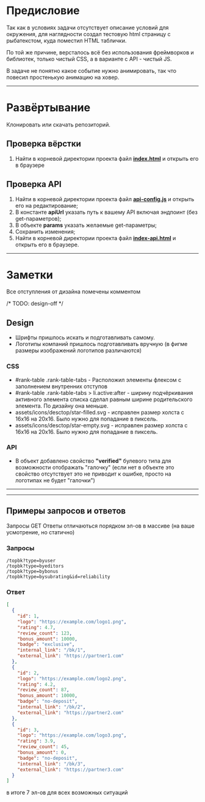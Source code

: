 # Предисловие

Так как в условиях задачи отсутствует описание условий для окружения, для наглядности создал тестовую html страницу с рыбатекстом, куда поместил HTML таблички.

По той же причине, версталось всё без использования фреймворков и библиотек, только чистый CSS, a в варианте с API - чистый JS.

В задаче не понятно какое событие нужно анимировать, так что повесил простенькую анимацию на ховер.

---

# Развёртывание
Клонировать или скачать репозиторий.

## Проверка вёрстки
1. Найти в корневой директории проекта файл **[index.html](index.html)** и открыть его в браузере

## Проверка API
1. Найти в корневой директории проекта файл **[api-config.js](api-config.js)** и открыть его на редактирование;
2. В константе **apiUrl** указать путь к вашему API включая эндпоинт (без get-параметров);
3. В объекте **params** указать желаемые get-параметры;
4. Сохранить изменения;
5. Найти в корневой директории проекта файл **[index-api.html](index-api.html)**  и открыть его в браузере.

---

# Заметки
Все отступления от дизайна помечены комментом

/* TODO: design-off */

## Design
- Шрифты пришлось искать и подготавливать самому.
- Логотипы компаний пришлось подготавливать вручную (в фигме размеры изображений логотипов различаются)

### CSS
- #rank-table .rank-table-tabs - Расположил элементы флексом с заполнением внутренних отступов
- #rank-table .rank-table-tabs > li.active:after - ширину подчёркивания активного элемента списка сделал равным ширине родительского элемента. По дизайну она меньше.
- assets/icons/desctop/star-filled.svg - исправлен размер холста с 16x16 на 20x16. Было нужно для попадание в пиксель.
- assets/icons/desctop/star-empty.svg - исправлен размер холста с 16x16 на 20x16. Было нужно для попадание в пиксель.


### API
- В объект добавлено свойство **"verified"** булевого типа для возможности отображать "галочку" (если нет в объекте это свойство отсутствует это не приводит к ошибке, просто на логотипах не будет "галочки")

---

---

## Примеры запросов и ответов

Запросы GET
Ответы отличаються порядком эл-ов в массиве (на ваше усмотрение, но статично)

### Запросы
```
/topbk?type=byuser
/topbk?type=byeditors
/topbk?type=bybonus
/topbk?type=bysubrating&id=reliability
```

### Ответ
```json
[
  {
    "id": 1,
    "logo": "https://example.com/logo1.png",
    "rating": 4.7,
    "review_count": 123,
    "bonus_amount": 10000,
    "badge": "exclusive",
    "internal_link": "/bk/1",
    "external_link": "https://partner1.com"
  },
  {
    "id": 2,
    "logo": "https://example.com/logo2.png",
    "rating": 4.2,
    "review_count": 87,
    "bonus_amount": 10000,
    "badge": "no-deposit",
    "internal_link": "/bk/2",
    "external_link": "https://partner2.com"
  },
  {
    "id": 3,
    "logo": "https://example.com/logo3.png",
    "rating": 3.9,
    "review_count": 45,
    "bonus_amount": 0,
    "badge": "no-deposit",
    "internal_link": "/bk/3",
    "external_link": "https://partner3.com"
  }
]
```
в итоге 7 эл-ов для всех возможных ситуаций
